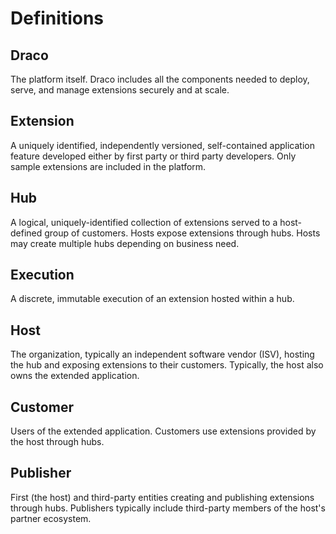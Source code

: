 # Definitions

## Draco

The platform itself. Draco includes all the components needed to deploy, serve, and manage extensions securely and at scale.

## Extension

A uniquely identified, independently versioned, self-contained application feature developed either by first party or third party developers.  Only sample extensions are included in the platform.

## Hub

A logical, uniquely-identified collection of extensions served to a host-defined group of customers. Hosts expose extensions through hubs. Hosts may create multiple hubs depending on business need.

## Execution

A discrete, immutable execution of an extension hosted within a hub.

## Host

The organization, typically an independent software vendor (ISV), hosting the hub and exposing extensions to their customers. Typically, the host also owns the extended application.

## Customer

Users of the extended application. Customers use extensions provided by the host through hubs.

## Publisher

First (the host) and third-party entities creating and publishing extensions through hubs. Publishers typically include third-party members of the host's partner ecosystem.